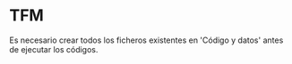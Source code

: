 # TFM 

Es necesario crear todos los ficheros existentes en 'Código y datos' antes de ejecutar los códigos.